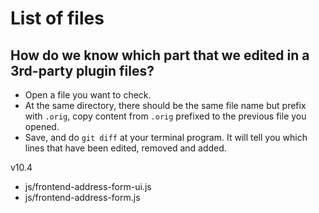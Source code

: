 # List of files

## How do we know which part that we edited in a 3rd-party plugin files?

- Open a file you want to check.
- At the same directory, there should be the same file name but prefix with `.orig`, copy content from `.orig` prefixed to the previous file you opened.
- Save, and do `git diff` at your terminal program. It will tell you which lines that have been edited, removed and added.

v10.4
- js/frontend-address-form-ui.js
- js/frontend-address-form.js
